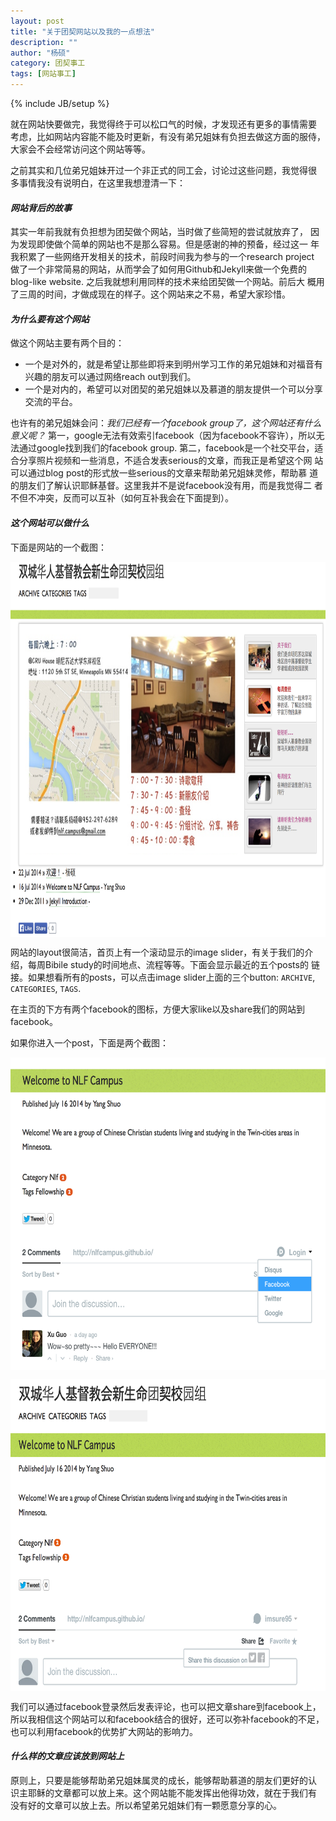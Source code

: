 ```yaml
---
layout: post
title: "关于团契网站以及我的一点想法"
description: ""
author: "杨硕"
category: 团契事工
tags: [网站事工]
---
```

{% include JB/setup %}

就在网站快要做完，我觉得终于可以松口气的时候，才发现还有更多的事情需要
考虑，比如网站内容能不能及时更新，有没有弟兄姐妹有负担去做这方面的服侍，
大家会不会经常访问这个网站等等。

之前其实和几位弟兄姐妹开过一个非正式的同工会，讨论过这些问题，我觉得很
多事情我没有说明白，在这里我想澄清一下：

#### *网站背后的故事*

其实一年前我就有负担想为团契做个网站，当时做了些简短的尝试就放弃了，
因为发现即使做个简单的网站也不是那么容易。但是感谢的神的预备，经过这一
年我积累了一些网络开发相关的技术，前段时间我为参与的一个research project
做了一个非常简易的网站，从而学会了如何用Github和Jekyll来做一个免费的
blog-like website. 之后我就想利用同样的技术来给团契做一个网站。前后大
概用了三周的时间，才做成现在的样子。这个网站来之不易，希望大家珍惜。

#### *为什么要有这个网站*

做这个网站主要有两个目的：
- 一个是对外的，就是希望让那些即将来到明州学习工作的弟兄姐妹和对福音有
  兴趣的朋友可以通过网络reach out到我们。
- 一个是对内的，希望可以对团契的弟兄姐妹以及慕道的朋友提供一个可以分享
  交流的平台。

也许有的弟兄姐妹会问：*我们已经有一个facebook group了，这个网站还有什么
意义呢？* 第一，google无法有效索引facebook（因为facebook不容许），所以无
法通过google找到我们的facebook group. 第二，facebook是一个社交平台，适
合分享照片视频和一些消息，不适合发表serious的文章，而我正是希望这个网
站可以通过blog post的形式放一些serious的文章来帮助弟兄姐妹灵修，帮助慕
道的朋友们了解认识耶稣基督。这里我并不是说facebook没有用，而是我觉得二
者不但不冲突，反而可以互补（如何互补我会在下面提到）。

#### *这个网站可以做什么*

下面是网站的一个截图：

<img src="/images/screenshot1.png" alt=""
height="600" width="800" align="middle" />

网站的layout很简洁，首页上有一个滚动显示的image slider，有关于我们的介
绍，每周Bibile study的时间地点、流程等等。下面会显示最近的五个posts的
链接。如果想看所有的posts，可以点击image slider上面的三个button:
`ARCHIVE`, `CATEGORIES`, `TAGS`.

在主页的下方有两个facebook的图标，方便大家like以及share我们的网站到
facebook。

如果你进入一个post，下面是两个截图：

<img src="/images/screenshot3.png" alt=""
height="500" width="600" align="middle" />

<img src="/images/screenshot2.png" alt=""
height="500" width="600" align="middle" />

我们可以通过facebook登录然后发表评论，也可以把文章share到facebook上，
所以我相信这个网站可以和facebook结合的很好，还可以弥补facebook的不足，
也可以利用facebook的优势扩大网站的影响力。

#### *什么样的文章应该放到网站上*

原则上，只要是能够帮助弟兄姐妹属灵的成长，能够帮助慕道的朋友们更好的认
识主耶稣的文章都可以放上来。这个网站能不能发挥出他得功效，就在于我们有
没有好的文章可以放上去。所以希望弟兄姐妹们有一颗愿意分享的心。
